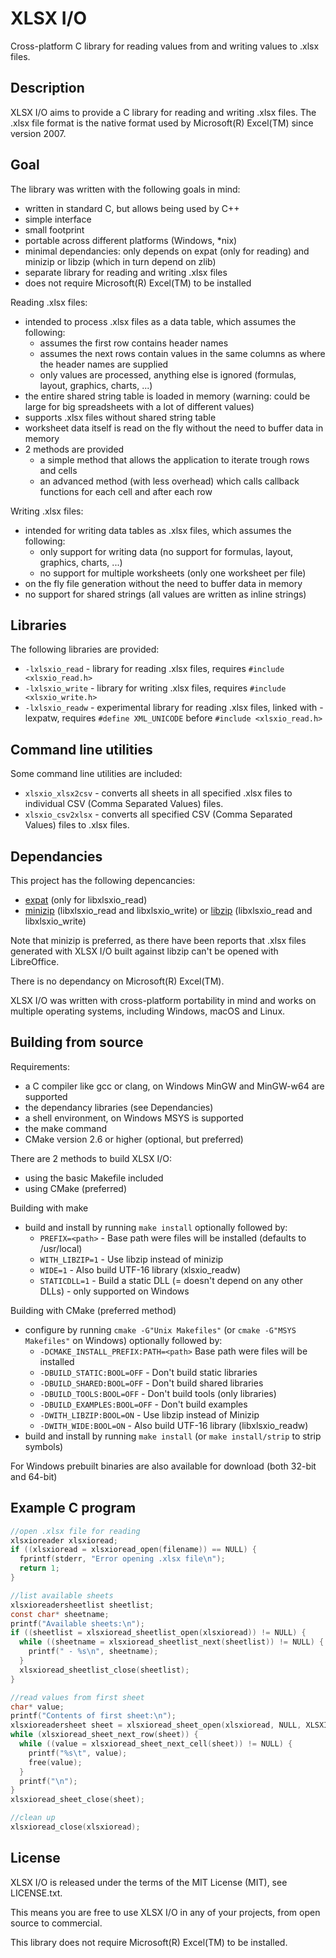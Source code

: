XLSX I/O
========
Cross-platform C library for reading values from and writing values to .xlsx files.

Description
-----------
XLSX I/O aims to provide a C library for reading and writing .xlsx files.
The .xlsx file format is the native format used by Microsoft(R) Excel(TM) since version 2007.

Goal
----
The library was written with the following goals in mind:
- written in standard C, but allows being used by C++
- simple interface
- small footprint
- portable across different platforms (Windows, *nix)
- minimal dependancies: only depends on expat (only for reading) and minizip or libzip (which in turn depend on zlib)
- separate library for reading and writing .xlsx files
- does not require Microsoft(R) Excel(TM) to be installed

Reading .xlsx files:
- intended to process .xlsx files as a data table, which assumes the following:
  + assumes the first row contains header names
  + assumes the next rows contain values in the same columns as where the header names are supplied
  + only values are processed, anything else is ignored (formulas, layout, graphics, charts, ...)
- the entire shared string table is loaded in memory (warning: could be large for big spreadsheets with a lot of different values)
- supports .xlsx files without shared string table
- worksheet data itself is read on the fly without the need to buffer data in memory
- 2 methods are provided
  + a simple method that allows the application to iterate trough rows and cells
  + an advanced method (with less overhead) which calls callback functions for each cell and after each row

Writing .xlsx files:
- intended for writing data tables as .xlsx files, which assumes the following:
  + only support for writing data (no support for formulas, layout, graphics, charts, ...)
  + no support for multiple worksheets (only one worksheet per file)
- on the fly file generation without the need to buffer data in memory
- no support for shared strings (all values are written as inline strings)

Libraries
---------

The following libraries are provided:
- `-lxlsxio_read` - library for reading .xlsx files, requires `#include <xlsxio_read.h>`
- `-lxlsxio_write` - library for writing .xlsx files, requires `#include <xlsxio_write.h>`
- `-lxlsxio_readw` - experimental library for reading .xlsx files, linked with -lexpatw, requires `#define XML_UNICODE` before `#include <xlsxio_read.h>`

Command line utilities
----------------------
Some command line utilities are included:
- `xlsxio_xlsx2csv` - converts all sheets in all specified .xlsx files to individual CSV (Comma Separated Values) files.
- `xlsxio_csv2xlsx` - converts all specified CSV (Comma Separated Values) files to .xlsx files.

Dependancies
------------
This project has the following depencancies:
- [expat](http://www.libexpat.org/) (only for libxlsxio_read)
- [minizip](http://www.winimage.com/zLibDll/minizip.html) (libxlsxio_read and libxlsxio_write) or [libzip](http://www.nih.at/libzip/) (libxlsxio_read and libxlsxio_write)

Note that minizip is preferred, as there have been reports that .xlsx files generated with XLSX I/O built against libzip can't be opened with LibreOffice.

There is no dependancy on Microsoft(R) Excel(TM).

XLSX I/O was written with cross-platform portability in mind and works on multiple operating systems, including Windows, macOS and Linux.

Building from source
--------------------
Requirements:
- a C compiler like gcc or clang, on Windows MinGW and MinGW-w64 are supported
- the dependancy libraries (see Dependancies)
- a shell environment, on Windows MSYS is supported
- the make command
- CMake version 2.6 or higher (optional, but preferred)

There are 2 methods to build XLSX I/O:
- using the basic Makefile included
- using CMake (preferred)

Building with make
- build and install by running `make install` optionally followed by:
  + `PREFIX=<path>` - Base path were files will be installed (defaults to /usr/local)
  + `WITH_LIBZIP=1` - Use libzip instead of minizip
  + `WIDE=1` - Also build UTF-16 library (xlsxio_readw)
  + `STATICDLL=1` - Build a static DLL (= doesn't depend on any other DLLs) - only supported on Windows

Building with CMake (preferred method)
- configure by running `cmake -G"Unix Makefiles"` (or `cmake -G"MSYS Makefiles"` on Windows) optionally followed by:
  + `-DCMAKE_INSTALL_PREFIX:PATH=<path>` Base path were files will be installed
  + `-DBUILD_STATIC:BOOL=OFF` - Don't build static libraries
  + `-DBUILD_SHARED:BOOL=OFF` - Don't build shared libraries
  + `-DBUILD_TOOLS:BOOL=OFF` - Don't build tools (only libraries)
  + `-DBUILD_EXAMPLES:BOOL=OFF` - Don't build examples
  + `-DWITH_LIBZIP:BOOL=ON` - Use libzip instead of Minizip
  + `-DWITH_WIDE:BOOL=ON` - Also build UTF-16 library (libxlsxio_readw)
- build and install by running `make install` (or `make install/strip` to strip symbols)

For Windows prebuilt binaries are also available for download (both 32-bit and 64-bit)

Example C program
-----------------
```c
//open .xlsx file for reading
xlsxioreader xlsxioread;
if ((xlsxioread = xlsxioread_open(filename)) == NULL) {
  fprintf(stderr, "Error opening .xlsx file\n");
  return 1;
}

//list available sheets
xlsxioreadersheetlist sheetlist;
const char* sheetname;
printf("Available sheets:\n");
if ((sheetlist = xlsxioread_sheetlist_open(xlsxioread)) != NULL) {
  while ((sheetname = xlsxioread_sheetlist_next(sheetlist)) != NULL) {
    printf(" - %s\n", sheetname);
  }
  xlsxioread_sheetlist_close(sheetlist);
}

//read values from first sheet
char* value;
printf("Contents of first sheet:\n");
xlsxioreadersheet sheet = xlsxioread_sheet_open(xlsxioread, NULL, XLSXIOREAD_SKIP_EMPTY_ROWS);
while (xlsxioread_sheet_next_row(sheet)) {
  while ((value = xlsxioread_sheet_next_cell(sheet)) != NULL) {
    printf("%s\t", value);
    free(value);
  }
  printf("\n");
}
xlsxioread_sheet_close(sheet);

//clean up
xlsxioread_close(xlsxioread);
```

License
-------
XLSX I/O is released under the terms of the MIT License (MIT), see LICENSE.txt.

This means you are free to use XLSX I/O in any of your projects, from open source to commercial.

This library does not require Microsoft(R) Excel(TM) to be installed.
